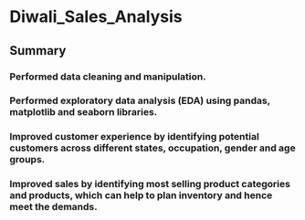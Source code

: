 # Diwali_Sales_Analysis

## Summary

### Performed data cleaning and manipulation.
### Performed exploratory data analysis (EDA) using pandas, matplotlib and seaborn libraries.
### Improved customer experience by identifying potential customers across different states, occupation, gender and age groups.
### Improved sales by identifying most selling product categories and products, which can help to plan inventory and hence meet the demands.
